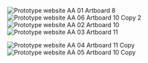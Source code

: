 ![Prototype website AA 01 Artboard 8](https://user-images.githubusercontent.com/88399829/197677901-d9c2bf00-36f6-43cc-9ff8-a5ad0b87f8b1.png)![Prototype website AA 06 Artboard 10 Copy 2](https://user-images.githubusercontent.com/88399829/197677900-d5452f15-9fe1-4944-af76-7721448bd349.png)
![Prototype website AA 02 Artboard 10](https://user-images.githubusercontent.com/88399829/197677902-58ac9642-868e-47e5-8cd7-1babed085328.png)
![Prototype website AA 03 Artboard 11](https://user-images.githubusercontent.com/88399829/197677907-4c3b2b29-d987-42bb-9285-e5fa58cfd471.png)

![Prototype website AA 04 Artboard 11 Copy](https://user-images.githubusercontent.com/88399829/197677898-157139d4-412b-436c-a47c-c02d554d5b11.png)
![Prototype website AA 05 Artboard 10 Copy](https://user-images.githubusercontent.com/88399829/197677899-068640d9-aaa3-4724-aeda-19506ea91f42.png)






